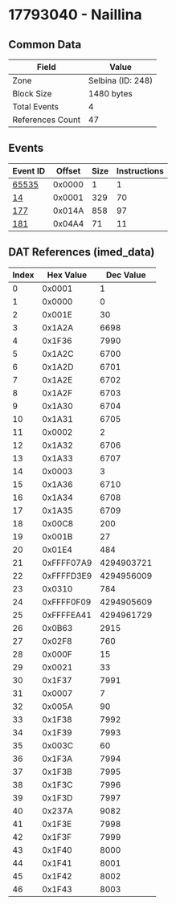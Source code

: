 # 17793040 - Naillina

## Common Data

| Field            | Value             |
|------------------|-------------------|
| Zone             | Selbina (ID: 248) |
| Block Size       | 1480 bytes        |
| Total Events     | 4                 |
| References Count | 47                |

## Events

| Event ID            | Offset   |   Size |   Instructions |
|---------------------|----------|--------|----------------|
| [65535](./65535.md) | 0x0000   |      1 |              1 |
| [14](./14.md)       | 0x0001   |    329 |             70 |
| [177](./177.md)     | 0x014A   |    858 |             97 |
| [181](./181.md)     | 0x04A4   |     71 |             11 |

## DAT References (imed_data)

|   Index | Hex Value   |   Dec Value |
|---------|-------------|-------------|
|       0 | 0x0001      |           1 |
|       1 | 0x0000      |           0 |
|       2 | 0x001E      |          30 |
|       3 | 0x1A2A      |        6698 |
|       4 | 0x1F36      |        7990 |
|       5 | 0x1A2C      |        6700 |
|       6 | 0x1A2D      |        6701 |
|       7 | 0x1A2E      |        6702 |
|       8 | 0x1A2F      |        6703 |
|       9 | 0x1A30      |        6704 |
|      10 | 0x1A31      |        6705 |
|      11 | 0x0002      |           2 |
|      12 | 0x1A32      |        6706 |
|      13 | 0x1A33      |        6707 |
|      14 | 0x0003      |           3 |
|      15 | 0x1A36      |        6710 |
|      16 | 0x1A34      |        6708 |
|      17 | 0x1A35      |        6709 |
|      18 | 0x00C8      |         200 |
|      19 | 0x001B      |          27 |
|      20 | 0x01E4      |         484 |
|      21 | 0xFFFF07A9  |  4294903721 |
|      22 | 0xFFFFD3E9  |  4294956009 |
|      23 | 0x0310      |         784 |
|      24 | 0xFFFF0F09  |  4294905609 |
|      25 | 0xFFFFEA41  |  4294961729 |
|      26 | 0x0B63      |        2915 |
|      27 | 0x02F8      |         760 |
|      28 | 0x000F      |          15 |
|      29 | 0x0021      |          33 |
|      30 | 0x1F37      |        7991 |
|      31 | 0x0007      |           7 |
|      32 | 0x005A      |          90 |
|      33 | 0x1F38      |        7992 |
|      34 | 0x1F39      |        7993 |
|      35 | 0x003C      |          60 |
|      36 | 0x1F3A      |        7994 |
|      37 | 0x1F3B      |        7995 |
|      38 | 0x1F3C      |        7996 |
|      39 | 0x1F3D      |        7997 |
|      40 | 0x237A      |        9082 |
|      41 | 0x1F3E      |        7998 |
|      42 | 0x1F3F      |        7999 |
|      43 | 0x1F40      |        8000 |
|      44 | 0x1F41      |        8001 |
|      45 | 0x1F42      |        8002 |
|      46 | 0x1F43      |        8003 |
